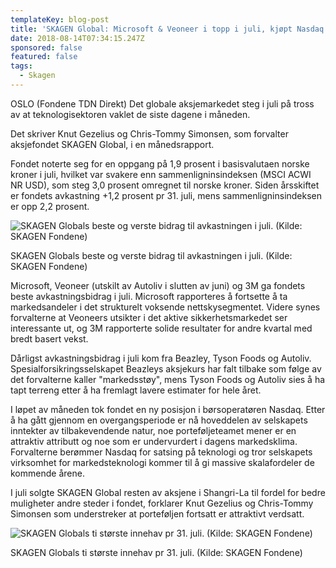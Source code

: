 ```yaml
---
templateKey: blog-post
title: 'SKAGEN Global: Microsoft & Veoneer i topp i juli, kjøpt Nasdaq'
date: 2018-08-14T07:34:15.247Z
sponsored: false
featured: false
tags:
  - Skagen
---
```

OSLO (Fondene TDN Direkt) Det globale aksjemarkedet steg i juli på tross av at teknologisektoren vaklet de siste dagene i måneden.



Det skriver Knut Gezelius og Chris-Tommy Simonsen, som forvalter aksjefondet SKAGEN Global, i en månedsrapport.



Fondet noterte seg for en oppgang på 1,9 prosent i basisvalutaen norske kroner i juli, hvilket var svakere enn sammenligninsindeksen (MSCI ACWI NR USD), som steg 3,0 prosent omregnet til norske kroner. Siden årsskiftet er fondets avkastning +1,2 prosent pr 31. juli, mens sammenligninsindeksen er opp 2,2 prosent.



![SKAGEN Globals beste og verste bidrag til avkastningen i juli. (Kilde: SKAGEN Fondene)](/img/142.png)

<span class="image-caption">SKAGEN Globals beste og verste bidrag til avkastningen i juli. (Kilde: SKAGEN Fondene)</span>

Microsoft, Veoneer (utskilt av Autoliv i slutten av juni) og 3M ga fondets beste avkastningsbidrag i juli. Microsoft rapporteres å fortsette å ta markedsandeler i det strukturelt voksende nettskysegmentet. Videre synes forvalterne at Veoneers utsikter i det aktive sikkerhetsmarkedet ser interessante ut, og 3M rapporterte solide resultater for andre kvartal med bredt basert vekst.



Dårligst avkastningsbidrag i juli kom fra Beazley, Tyson Foods og Autoliv. Spesialforsikringsselskapet Beazleys aksjekurs har falt tilbake som følge av det forvalterne kaller "markedsstøy", mens Tyson Foods og Autoliv sies å ha tapt terreng etter å ha fremlagt lavere estimater for hele året.



I løpet av måneden tok fondet en ny posisjon i børsoperatøren Nasdaq. Etter å ha gått gjennom en overgangsperiode er nå hoveddelen av selskapets inntekter av tilbakevendende natur, noe porteføljeteamet mener er en attraktiv attributt og noe som er undervurdert i dagens markedsklima. Forvalterne berømmer Nasdaq for satsing på teknologi og tror selskapets virksomhet for markedsteknologi kommer til å gi massive skalafordeler de kommende årene.



I juli solgte SKAGEN Global resten av aksjene i Shangri-La til fordel for bedre muligheter andre steder i fondet, forklarer Knut Gezelius og Chris-Tommy Simonsen som understreker at porteføljen fortsatt er attraktivt verdsatt.

![SKAGEN Globals ti største innehav pr 31. juli. (Kilde: SKAGEN Fondene)](/img/143.png)

<span class="image-caption">SKAGEN Globals ti største innehav pr 31. juli. (Kilde: SKAGEN Fondene)</span>
